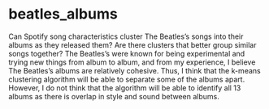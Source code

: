 # beatles_albums
Can Spotify song characteristics cluster The Beatles’s songs into their albums as they released them? Are there clusters that better group similar songs together?
The Beatles’s were known for being experimental and trying new things from album to album, and from my experience, I believe The Beatles’s albums are relatively cohesive. Thus, I think that the k-means clustering algorithm will be able to separate some of the albums apart. However, I do not think that the algorithm will be able to identify all 13 albums as there is overlap in style and sound between albums.
